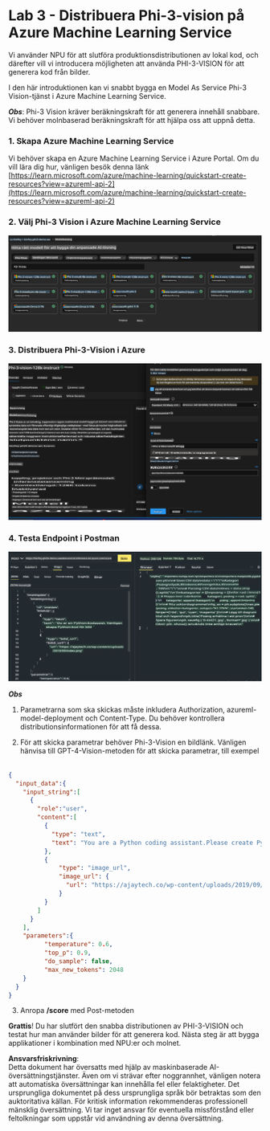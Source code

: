 # **Lab 3 - Distribuera Phi-3-vision på Azure Machine Learning Service**

Vi använder NPU för att slutföra produktionsdistributionen av lokal kod, och därefter vill vi introducera möjligheten att använda PHI-3-VISION för att generera kod från bilder.

I den här introduktionen kan vi snabbt bygga en Model As Service Phi-3 Vision-tjänst i Azure Machine Learning Service.

***Obs***: Phi-3 Vision kräver beräkningskraft för att generera innehåll snabbare. Vi behöver molnbaserad beräkningskraft för att hjälpa oss att uppnå detta.


### **1. Skapa Azure Machine Learning Service**

Vi behöver skapa en Azure Machine Learning Service i Azure Portal. Om du vill lära dig hur, vänligen besök denna länk [https://learn.microsoft.com/azure/machine-learning/quickstart-create-resources?view=azureml-api-2](https://learn.microsoft.com/azure/machine-learning/quickstart-create-resources?view=azureml-api-2)


### **2. Välj Phi-3 Vision i Azure Machine Learning Service**

![Katalog](../../../../../../../../../translated_images/vison_catalog.e04e9e5f2b6ff115fff30e793e54e617da07251c7b192e1a68e6b050917f45aa.sv.png)


### **3. Distribuera Phi-3-Vision i Azure**

![Distribuera](../../../../../../../../../translated_images/vision_deploy.c0582d08b5d49675c643f3bedc04ae106957304f3cd4702406fa08bea80ba213.sv.png)


### **4. Testa Endpoint i Postman**

![Testa](../../../../../../../../../translated_images/vision_test.fb4ff33607077153c7b5dcf37648dc5a9cb550824aeba89963e6b270314fc554.sv.png)


***Obs***

1. Parametrarna som ska skickas måste inkludera Authorization, azureml-model-deployment och Content-Type. Du behöver kontrollera distributionsinformationen för att få dessa.

2. För att skicka parametrar behöver Phi-3-Vision en bildlänk. Vänligen hänvisa till GPT-4-Vision-metoden för att skicka parametrar, till exempel

```json

{
  "input_data":{
    "input_string":[
      {
        "role":"user",
        "content":[ 
          {
            "type": "text",
            "text": "You are a Python coding assistant.Please create Python code for image "
          },
          {
              "type": "image_url",
              "image_url": {
                "url": "https://ajaytech.co/wp-content/uploads/2019/09/index.png"
              }
          }
        ]
      }
    ],
    "parameters":{
          "temperature": 0.6,
          "top_p": 0.9,
          "do_sample": false,
          "max_new_tokens": 2048
    }
  }
}

```

3. Anropa **/score** med Post-metoden

**Grattis**! Du har slutfört den snabba distributionen av PHI-3-VISION och testat hur man använder bilder för att generera kod. Nästa steg är att bygga applikationer i kombination med NPU:er och molnet.

**Ansvarsfriskrivning**:  
Detta dokument har översatts med hjälp av maskinbaserade AI-översättningstjänster. Även om vi strävar efter noggrannhet, vänligen notera att automatiska översättningar kan innehålla fel eller felaktigheter. Det ursprungliga dokumentet på dess ursprungliga språk bör betraktas som den auktoritativa källan. För kritisk information rekommenderas professionell mänsklig översättning. Vi tar inget ansvar för eventuella missförstånd eller feltolkningar som uppstår vid användning av denna översättning.